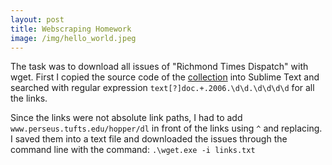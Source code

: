 ```yaml
---
layout: post
title: Webscraping Homework
image: /img/hello_world.jpeg
---
```


The task was to download all issues of "Richmond Times Dispatch" with wget.  First I copied the source code of the [collection](http://www.perseus.tufts.edu/hopper/collection?collection=Perseus:collection:RichTimes/) into Sublime Text and searched with regular
expression `text[?]doc.+.2006.\d\d.\d\d\d\d` for all the links.

Since the links were not absolute link paths, I had to add `www.perseus.tufts.edu/hopper/dl` in front of the links using `^` and replacing. I saved them into a text file and downloaded the issues through the command line with the command: `.\wget.exe -i links.txt` 
